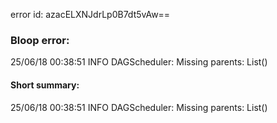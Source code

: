 error id: azacELXNJdrLp0B7dt5vAw==
### Bloop error:

25/06/18 00:38:51 INFO DAGScheduler: Missing parents: List()
#### Short summary: 

25/06/18 00:38:51 INFO DAGScheduler: Missing parents: List()